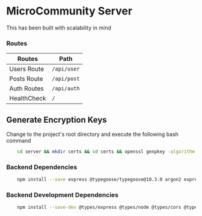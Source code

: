 # MicroCommunity Server

This has been built with scalability in mind

### Routes

| Routes      | Path        |
| ----------- | ----------- |
| Users Route | `/api/user` |
| Posts Route | `/api/post` |
| Auth Routes | `/api/auth` |
| HealthCheck | `/`         |

## Generate Encryption Keys

Change to the project's root directory and execute the following bash command

```bash
    cd server && mkdir certs && cd certs && openssl genpkey -algorithm RSA -out private_key.pem -pkeyopt rsa_keygen_bits:4096 && openssl rsa -in private_key.pem -pubout -out public_key.pem
```

### Backend Dependencies

```bash
    npm install --save express @typegoose/typegoose@10.3.0 argon2 express@4.18.2 zod zod-express-middleware cors dotenv helmet http-status-codes jsonwebtoken lodash cookie-parser pino multer
```

### Backend Development Dependencies

```bash
    npm install --save-dev @types/express @types/node @types/cors @types/jsonwebtoken @types/lodash pino-pretty @types/cookie-parser ts-node-dev typescript @types/multer
```
